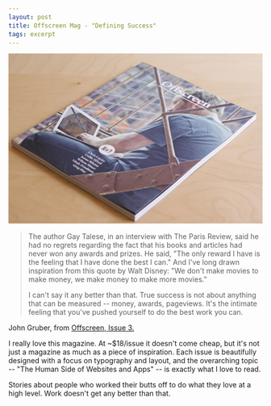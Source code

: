 ```yaml
---
layout: post
title: Offscreen Mag - "Defining Success"
tags: excerpt
---
```


<a href="https://secure.flickr.com/photos/brakai295/8022678255/in/pool-offscreenmag" target="_blank" title="offscreen on flickr"><img src="/assets/img/2013-01-06_offscreen.jpg" title="Offscreen Issue 3"/></a>

> The author Gay Talese, in an interview with The Paris Review, said he had no regrets regarding the fact that his books and articles had never won any awards and prizes. He said, "The only reward I have is the feeling that I have done the best I can."  And I've long drawn inspiration from this quote by Walt Disney: "We don't make movies to make money, we make money to make more movies."
>
>
> I can't say it any better than that.  True success is not about anything that can be measured -- money, awards, pageviews.  It's the intimate feeling that you've pushed yourself to do the best work you can.

<p class="quote-source">John Gruber, from <a href="http://www.offscreenmag.com/issue3/" title="Offscreen Magazine, Issue 3" target="_blank">Offscreen, Issue 3.</a></p>

<p>I really love this magazine. At ~$18/issue it doesn't come cheap, but it's not just a magazine as much as a piece of inspiration.  Each issue is beautifully designed with a focus on typography and layout, and the overarching topic -- "The Human Side of Websites and Apps" -- is exactly what I love to read.</p>

<p>Stories about people who worked their butts off to do what they love at a high level.  Work doesn't get any better than that.</p>